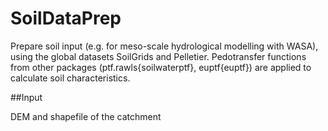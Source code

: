 # SoilDataPrep

Prepare soil input (e.g. for meso-scale hydrological modelling with WASA), using the global datasets SoilGrids and Pelletier. Pedotransfer functions from other packages (ptf.rawls\{soilwaterptf\}, euptf\{euptf\}) are applied to calculate soil characteristics.

##Input

DEM and shapefile of the catchment

